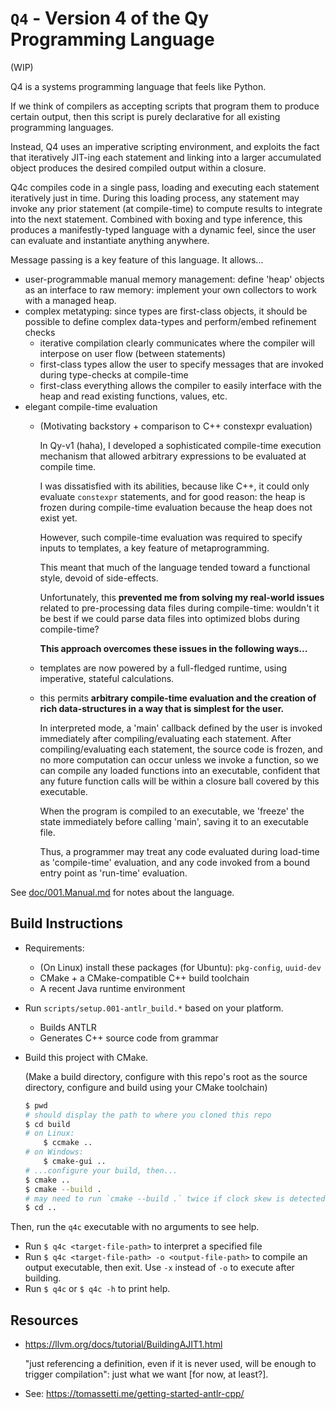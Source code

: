 # `Q4` - Version 4 of the Qy Programming Language

(WIP)

Q4 is a systems programming language that feels like Python.

If we think of compilers as accepting scripts that program them to produce certain output, then this script is purely declarative for all existing programming languages.

Instead, Q4 uses an imperative scripting environment, and exploits the fact that iteratively JIT-ing each statement and linking into a larger accumulated object produces the desired compiled output within a closure.

Q4c compiles code in a single pass, loading and executing each statement iteratively just in time.
During this loading process, any statement may invoke any prior statement (at compile-time) to compute results to integrate into the next statement.
Combined with boxing and type inference, this produces a manifestly-typed language with a dynamic feel, since the user can evaluate and instantiate anything anywhere.

Message passing is a key feature of this language. It allows...
-   user-programmable manual memory management: define 'heap' objects as an interface to raw memory: implement your own collectors to work with a managed heap.
-   complex metatyping: since types are first-class objects, it should be possible to define complex data-types and perform/embed refinement checks 
    -   iterative compilation clearly communicates where the compiler will interpose on user flow (between statements)
    -   first-class types allow the user to specify messages that are invoked during type-checks at compile-time
    -   first-class everything allows the compiler to easily interface with the heap and read existing functions, values, etc.
-   elegant compile-time evaluation
    -   (Motivating backstory + comparison to C++ constexpr evaluation)
    
        In Qy-v1 (haha), I developed a sophisticated compile-time execution mechanism that allowed arbitrary expressions to be evaluated at compile time.

        I was dissatisfied with its abilities, because like C++, it could only evaluate `constexpr` statements, and for good reason: the heap is frozen during compile-time evaluation because the heap does not exist yet.

        However, such compile-time evaluation was required to specify inputs to templates, a key feature of metaprogramming.

        This meant that much of the language tended toward a functional style, devoid of side-effects.

        Unfortunately, this **prevented me from solving my real-world issues** related to pre-processing data files during compile-time: wouldn't it be best if
        we could parse data files into optimized blobs during compile-time?

        **This approach overcomes these issues in the following ways...** 
    
    -   templates are now powered by a full-fledged runtime, using imperative, stateful calculations.

    -   this permits **arbitrary compile-time evaluation and the creation of rich data-structures in a way that is simplest for the user.**

        In interpreted mode, a 'main' callback defined by the user is invoked immediately after compiling/evaluating each statement.
        After compiling/evaluating each statement, the source code is frozen, and no more computation can occur unless we invoke a function, so we can compile any loaded functions into an executable, confident that any future function calls will be within a closure ball covered by this executable.

        When the program is compiled to an executable, we 'freeze' the state immediately before calling 'main', saving it to an executable file.

        Thus, a programmer may treat any code evaluated during load-time as 'compile-time' evaluation, and any code invoked from a bound entry point as
        'run-time' evaluation.

See [doc/001.Manual.md](/doc/001.Manual.md) for notes about the language.

## Build Instructions

-   Requirements:
    -   (On Linux) install these packages (for Ubuntu): `pkg-config`, `uuid-dev`
    -   CMake + a CMake-compatible C++ build toolchain
    -   A recent Java runtime environment
-   Run `scripts/setup.001-antlr_build.*` based on your platform.
    -   Builds ANTLR
    -   Generates C++ source code from grammar
-   Build this project with CMake.
    
    (Make a build directory, configure with this repo's root as the source directory, configure and build using your CMake toolchain)

    ```bash
    $ pwd
    # should display the path to where you cloned this repo
    $ cd build
    # on Linux:
        $ ccmake ..
    # on Windows:
        $ cmake-gui ..
    # ...configure your build, then...
    $ cmake ..
    $ cmake --build .
    # may need to run `cmake --build .` twice if clock skew is detected (e.g. on WSL)
    $ cd ..
    ```

Then, run the `q4c` executable with no arguments to see help.
-   Run `$ q4c <target-file-path>` to interpret a specified file
-   Run `$ q4c <target-file-path> -o <output-file-path>` to compile an output executable, then exit. Use `-x` instead of `-o` to execute after
building.
-   Run `$ q4c` or `$ q4c -h` to print help.


## Resources

-   https://llvm.org/docs/tutorial/BuildingAJIT1.html

    "just referencing a definition, even if it is never used, will be enough to trigger compilation": just what we want [for now, at least?].

-   See: https://tomassetti.me/getting-started-antlr-cpp/
